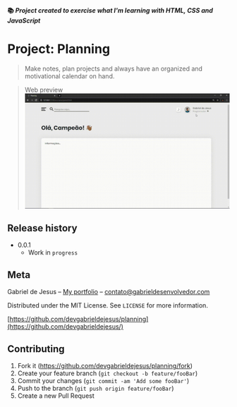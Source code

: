 #### 📚 _Project created to exercise what I'm learning with HTML, CSS and JavaScript_

# Project: Planning

> Make notes, plan projects and always have an organized and motivational calendar on hand.


> Web preview
![](public/images/web-preview.gif)


## Release history

* 0.0.1
    * Work in `progress`

## Meta

Gabriel de Jesus – [My portfolio](https://www.gabrieldesenvolvedor.com) – contato@gabrieldesenvolvedor.com

Distributed under the MIT License. See `LICENSE` for more information.

[https://github.com/devgabrieldejesus/planning](https://github.com/devgabrieldejesus/)

## Contributing

1. Fork it (<https://github.com/devgabrieldejesus/planning/fork>)
2. Create your feature branch (`git checkout -b feature/fooBar`)
3. Commit your changes (`git commit -am 'Add some fooBar'`)
4. Push to the branch (`git push origin feature/fooBar`)
5. Create a new Pull Request